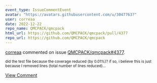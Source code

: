 ```yaml
---
event_type: IssueCommentEvent
avatar: "https://avatars.githubusercontent.com/u/3047763?"
user: correaa
date: 2022-12-22
repo_name: QMCPACK/qmcpack
html_url: https://github.com/QMCPACK/qmcpack/pull/4377
repo_url: https://github.com/QMCPACK/qmcpack
---
```


<a href='https://github.com/correaa' target='_blank'>correaa</a> commented on issue <a href='https://github.com/QMCPACK/qmcpack/pull/4377' target='_blank'>QMCPACK/qmcpack#4377</a>.

<small>did the test file because the coverage reduced (by 0.01%)? if so, i believe this is just because I removed lines (total number of lines reduced)...</small>

<a href='https://github.com/QMCPACK/qmcpack/pull/4377' target='_blank'>View Comment</a>